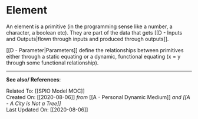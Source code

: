 # Element

An element is a primitive (in the programming sense like a number, a character, a boolean etc). They are part of the data that gets [[D - Inputs and Outputs|flown through inputs and produced through outputs]].

[[D - Parameter|Parameters]] define the relationships between primitives either through a static equating or a dynamic, functional equating (x = y through some functional relationship).

---
**See also/ References**:

Related To: [[SPIO Model MOC]]  
Created On: [[2020-08-06]] *from* [[A - Personal Dynamic Medium]] *and [[A - A City is Not a Tree]]*  
Last Updated On: [[2020-08-06]]  
